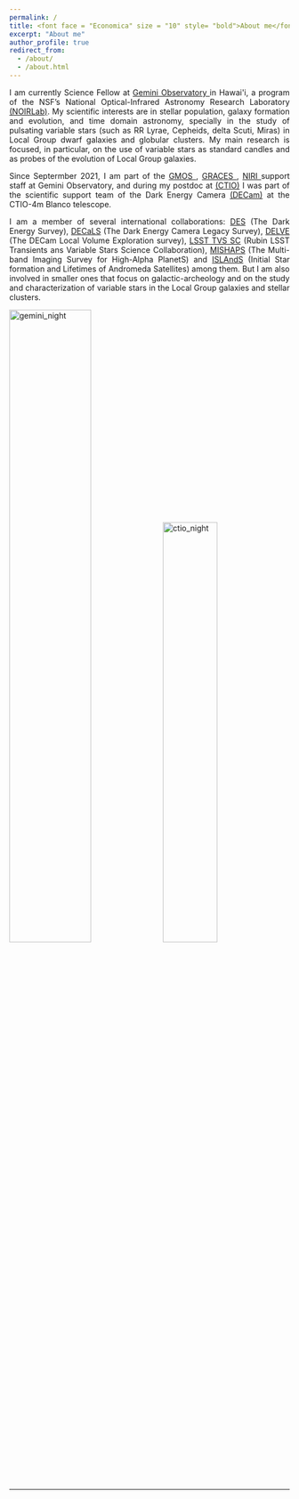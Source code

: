```yaml
---
permalink: /
title: <font face = "Economica" size = "10" style= "bold">About me</font>
excerpt: "About me"
author_profile: true
redirect_from: 
  - /about/
  - /about.html
---
```


<!--<center>
</center>
<img src="/images/ab_cemv_alpha.png" alt="abme" style="width:200px;"/>
<p></p>
 -->
 
<div style="text-align: justify"> 
I am currently Science Fellow at <a href="https://www.gemini.edu/"> Gemini Observatory </a> in Hawai'i, a program of the NSF’s National Optical-Infrared Astronomy Research Laboratory <a href="https://nationalastro.org/">(NOIRLab)</a>. My scientific interests are in stellar population, galaxy formation and evolution, and time domain astronomy, specially in the study of pulsating variable stars (such as RR Lyrae, Cepheids, delta Scuti, Miras) in Local Group dwarf galaxies and globular clusters. My main research is focused, in particular, on the use of variable stars as standard candles and as probes of the evolution of Local Group galaxies.
<p></p>
</div>

<div style="text-align: justify"> 
Since Septermber 2021, I am part of the <a href="http://www.gemini.edu/instrumentation/gmos"> GMOS </a>, <a href="https://www.gemini.edu/instrumentation/graces"> GRACES </a>, <a href="https://www.gemini.edu/instrumentation/niri"> NIRI </a> support staff at Gemini Observatory, and during my postdoc at <a href="https://noirlab.edu/public/programs/ctio/">(CTIO)</a> I was part of the scientific support team of the Dark Energy Camera <a href="http://www.ctio.noao.edu/noao/content/Dark-Energy-Camera-DECam">(DECam)</a> at the CTIO-4m Blanco telescope.
<p></p>
</div>

<div style="text-align: justify"> 
I am a member of several international collaborations: <a href="https://www.darkenergysurvey.org/">DES</a> (The Dark Energy Survey), <a href="https://www.legacysurvey.org/decamls/">DECaLS</a> (The Dark Energy Camera Legacy Survey), <a href="https://delve-survey.github.io/">DELVE</a> (The DECam Local Volume Exploration survey), <a href="https://lsst-tvssc.github.io/">LSST TVS SC</a> (Rubin LSST Transients ans Variable Stars Science Collaboration), <a href="https://u.osu.edu/mpenny/2018/12/28/introducing-mishaps-the-multi-band-imaging-survey-for-high-alpha-planets/">MISHAPS</a> (The Multi-band Imaging Survey for High-Alpha PlanetS) and <a href="https://ui.adsabs.harvard.edu/abs/2014hst..prop13739S/abstract">ISLAndS</a> (Initial Star formation and Lifetimes of Andromeda Satellites) among them. But I am also involved in smaller ones that focus on galactic-archeology and on the study and characterization of variable stars in the Local Group galaxies and stellar clusters.
<p></p>
</div>

<div>
<img src="https://noirlab.edu/public/media/archives/images/screen/iotw2227a.jpg" alt="gemini_night" style="width:54%">
<img src="https://photos.smugmug.com/photos/i-JD8mnH4/0/X2/i-JD8mnH4-X2.jpg" alt="ctio_night" style="width:44%">
<p></p>
</div>
<hr>




